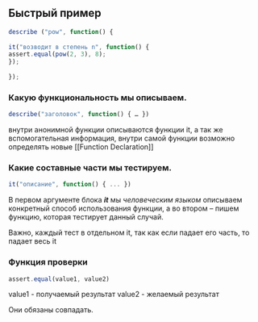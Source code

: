 ## Быстрый пример

```js
describe ("pow", function() {  
  
it("возводит в степень n", function() {  
assert.equal(pow(2, 3), 8);  
});  
  
});
```



### Какую функциональность мы описываем.
```js
describe("заголовок", function() { … })
```

внутри анонимной функции описываются функции it, а так же вспомогательная информация, внутри самой функции возможно определять новые [[Function Declaration]]

### Какие составные части мы тестируем.

```js
it("описание", function() { ... })
```

В первом аргументе блока _**it**_ мы _человеческим языком_ описываем конкретный способ использования функции, а во втором – пишем функцию, которая тестирует данный случай.

Важно, каждый тест в отдельном it, так как если падает его часть, то падает весь it 

### Функция проверки

```js
assert.equal(value1, value2)
```

value1 - получаемый результат
value2 - желаемый результат

Они обязаны совпадать.